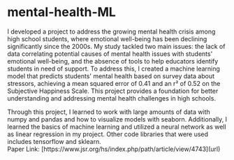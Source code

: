 # mental-health-ML
I developed a project to address the growing mental health crisis among high school students, where emotional well-being has been declining significantly since the 2000s. My study tackled two main issues: the lack of data correlating potential causes of mental health issues with students' emotional well-being, and the absence of tools to help educators identify students in need of support. To address this, I created a machine learning model that predicts students' mental health based on survey data about stressors, achieving a mean squared error of 0.41 and an r² of 0.52 on the Subjective Happiness Scale. This project provides a foundation for better understanding and addressing mental health challenges in high schools.
<div>
Through this project, I learned to work with large amounts of data with numpy and pandas and how to visualize models with seaborn. Additionally, I learned the basics of machine learning and utilized a neural network as well as linear regression in my project. Other code libraries that were used includes tensorflow and sklearn.
</div>
<div>
  
<div>
  Paper Link: [https://www.jsr.org/hs/index.php/path/article/view/4743](url)
</div>
